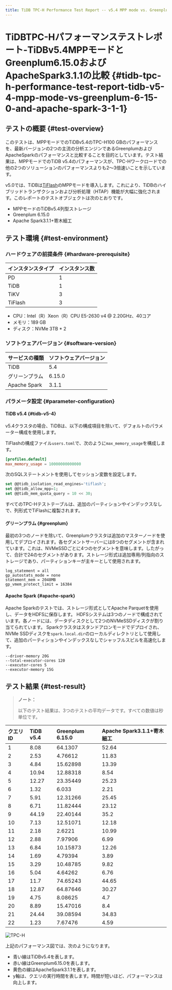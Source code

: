 ```yaml
---
title: TiDB TPC-H Performance Test Report -- v5.4 MPP mode vs. Greenplum 6.15.0 and Apache Spark 3.1.1
---
```


# TiDBTPC-Hパフォーマンステストレポート-TiDBv5.4MPPモードとGreenplum6.15.0およびApacheSpark3.1.1の比較 {#tidb-tpc-h-performance-test-report-tidb-v5-4-mpp-mode-vs-greenplum-6-15-0-and-apache-spark-3-1-1}

## テストの概要 {#test-overview}

このテストは、MPPモードでのTiDBv5.4のTPC-H100 GBのパフォーマンスを、最新バージョンの2つの主流の分析エンジンであるGreenplumおよびApacheSparkのパフォーマンスと比較することを目的としています。テスト結果は、MPPモードでのTiDB v5.4のパフォーマンスが、TPC-Hワークロードでの他の2つのソリューションのパフォーマンスよりも2〜3倍速いことを示しています。

v5.0では、TiDBは[TiFlash](/tiflash/tiflash-overview.md)のMPPモードを導入します。これにより、TiDBのハイブリッドトランザクションおよび分析処理（HTAP）機能が大幅に強化されます。このレポートのテストオブジェクトは次のとおりです。

-   MPPモードのTiDBv5.4列型ストレージ
-   Greenplum 6.15.0
-   Apache Spark3.1.1+寄木細工

## テスト環境 {#test-environment}

### ハードウェアの前提条件 {#hardware-prerequisite}

| インスタンスタイプ | インスタンス数 |
| :-------- | :------ |
| PD        | 1       |
| TiDB      | 1       |
| TiKV      | 3       |
| TiFlash   | 3       |

-   CPU：Intel（R）Xeon（R）CPU E5-2630 v4 @ 2.20GHz、40コア
-   メモリ：189 GB
-   ディスク：NVMe 3TB * 2

### ソフトウェアバージョン {#software-version}

| サービスの種類      | ソフトウェアバージョン |
| :----------- | :---------- |
| TiDB         | 5.4         |
| グリーンプラム      | 6.15.0      |
| Apache Spark | 3.1.1       |

### パラメータ設定 {#parameter-configuration}

#### TiDB v5.4 {#tidb-v5-4}

v5.4クラスタの場合、TiDBは、以下の構成項目を除いて、デフォルトのパラメーター構成を使用します。

TiFlashの構成ファイル`users.toml`で、次のように`max_memory_usage`を構成します。

```toml
[profiles.default]
max_memory_usage = 10000000000000
```

次のSQLステートメントを使用してセッション変数を設定します。

```sql
set @@tidb_isolation_read_engines='tiflash';
set @@tidb_allow_mpp=1;
set @@tidb_mem_quota_query = 10 << 30;
```

すべてのTPC-Hテストテーブルは、追加のパーティションやインデックスなしで、列形式でTiFlashに複製されます。

#### グリーンプラム {#greenplum}

最初の3つのノードを除いて、Greenplumクラスタは追加のマスターノードを使用してデプロイされます。各セグメントサーバーには8つのセグメントが含まれています。これは、NVMeSSDごとに4つのセグメントを意味します。したがって、合計で24のセグメントがあります。ストレージ形式は追加専用/列指向のストレージであり、パーティションキーが主キーとして使用されます。


```
log_statement = all
gp_autostats_mode = none
statement_mem = 2048MB
gp_vmem_protect_limit = 16384
```

#### Apache Spark {#apache-spark}

Apache Sparkのテストでは、ストレージ形式としてApache Parquetを使用し、データをHDFSに保存します。 HDFSシステムは3つのノードで構成されています。各ノードには、データディスクとして2つのNVMeSSDディスクが割り当てられています。 Sparkクラスタはスタンドアロンモードでデプロイされ、NVMe SSDディスクを`spark.local.dir`のローカルディレクトリとして使用して、追加のパーティションやインデックスなしでシャッフルスピルを高速化します。


```
--driver-memory 20G
--total-executor-cores 120
--executor-cores 5
--executor-memory 15G
```

## テスト結果 {#test-result}

> **ノート：**
>
> 以下のテスト結果は、3つのテストの平均データです。すべての数値は秒単位です。

| クエリID | TiDB v5.4 | Greenplum 6.15.0 | Apache Spark3.1.1+寄木細工 |
| :---- | :-------- | :--------------- | :--------------------- |
| 1     | 8.08      | 64.1307          | 52.64                  |
| 2     | 2.53      | 4.76612          | 11.83                  |
| 3     | 4.84      | 15.62898         | 13.39                  |
| 4     | 10.94     | 12.88318         | 8.54                   |
| 5     | 12.27     | 23.35449         | 25.23                  |
| 6     | 1.32      | 6.033            | 2.21                   |
| 7     | 5.91      | 12.31266         | 25.45                  |
| 8     | 6.71      | 11.82444         | 23.12                  |
| 9     | 44.19     | 22.40144         | 35.2                   |
| 10    | 7.13      | 12.51071         | 12.18                  |
| 11    | 2.18      | 2.6221           | 10.99                  |
| 12    | 2.88      | 7.97906          | 6.99                   |
| 13    | 6.84      | 10.15873         | 12.26                  |
| 14    | 1.69      | 4.79394          | 3.89                   |
| 15    | 3.29      | 10.48785         | 9.82                   |
| 16    | 5.04      | 4.64262          | 6.76                   |
| 17    | 11.7      | 74.65243         | 44.65                  |
| 18    | 12.87     | 64.87646         | 30.27                  |
| 19    | 4.75      | 8.08625          | 4.7                    |
| 20    | 8.89      | 15.47016         | 8.4                    |
| 21    | 24.44     | 39.08594         | 34.83                  |
| 22    | 1.23      | 7.67476          | 4.59                   |

![TPC-H](https://download.pingcap.com/images/docs/tidb-v5.4-tpch-100-vs-gp-spark.png)

上記のパフォーマンス図では、次のようになります。

-   青い線はTiDBv5.4を表します。
-   赤い線はGreenplum6.15.0を表します。
-   黄色の線はApacheSpark3.1.1を表します。
-   y軸は、クエリの実行時間を表します。時間が短いほど、パフォーマンスは向上します。
